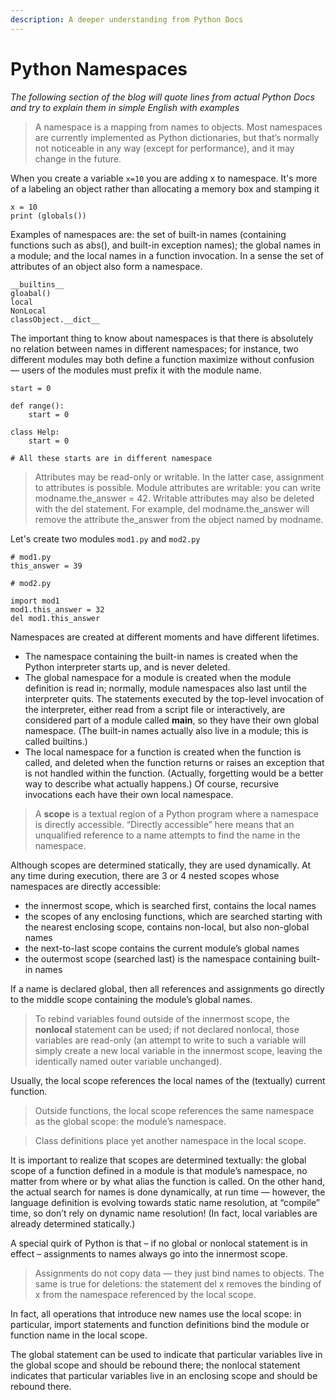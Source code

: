 ```yaml
---
description: A deeper understanding from Python Docs
---
```


# Python Namespaces

_The following section of the blog will quote lines from actual Python Docs and try to explain them in simple English with examples_

> A namespace is a mapping from names to objects. Most namespaces are currently implemented as Python dictionaries, but that’s normally not noticeable in any way (except for performance), and it may change in the future.

When you create a variable `x=10` you are adding x to namespace. It's more of a labeling an object rather than allocating a memory box and stamping it

```
x = 10
print (globals())
```

Examples of namespaces are: the set of built-in names (containing functions such as abs(), and built-in exception names); the global names in a module; and the local names in a function invocation. In a sense the set of attributes of an object also form a namespace.

```
__builtins__
gloabal()
local
NonLocal
classObject.__dict__
```

The important thing to know about namespaces is that there is absolutely no relation between names in different namespaces; for instance, two different modules may both define a function maximize without confusion — users of the modules must prefix it with the module name.

```
start = 0

def range():
    start = 0
    
class Help:
    start = 0
    
# All these starts are in different namespace
```

> Attributes may be read-only or writable. In the latter case, assignment to attributes is possible. Module attributes are writable: you can write modname.the\_answer = 42. Writable attributes may also be deleted with the del statement. For example, del modname.the\_answer will remove the attribute the\_answer from the object named by modname.

Let's create two modules `mod1.py` and `mod2.py`

```
# mod1.py
this_answer = 39
```

```
# mod2.py

import mod1
mod1.this_answer = 32
del mod1.this_answer
```

Namespaces are created at different moments and have different lifetimes.

* The namespace containing the built-in names is created when the Python interpreter starts up, and is never deleted.
* The global namespace for a module is created when the module definition is read in; normally, module namespaces also last until the interpreter quits. The statements executed by the top-level invocation of the interpreter, either read from a script file or interactively, are considered part of a module called **main**, so they have their own global namespace. (The built-in names actually also live in a module; this is called builtins.)
* The local namespace for a function is created when the function is called, and deleted when the function returns or raises an exception that is not handled within the function. (Actually, forgetting would be a better way to describe what actually happens.) Of course, recursive invocations each have their own local namespace.

> A **scope** is a textual region of a Python program where a namespace is directly accessible. “Directly accessible” here means that an unqualified reference to a name attempts to find the name in the namespace.

Although scopes are determined statically, they are used dynamically. At any time during execution, there are 3 or 4 nested scopes whose namespaces are directly accessible:

* the innermost scope, which is searched first, contains the local names
* the scopes of any enclosing functions, which are searched starting with the nearest enclosing scope, contains non-local, but also non-global names
* the next-to-last scope contains the current module’s global names
* the outermost scope (searched last) is the namespace containing built-in names

If a name is declared global, then all references and assignments go directly to the middle scope containing the module’s global names.

> To rebind variables found outside of the innermost scope, the **nonlocal** statement can be used; if not declared nonlocal, those variables are read-only (an attempt to write to such a variable will simply create a new local variable in the innermost scope, leaving the identically named outer variable unchanged).

Usually, the local scope references the local names of the (textually) current function.

> Outside functions, the local scope references the same namespace as the global scope: the module’s namespace.

> Class definitions place yet another namespace in the local scope.

It is important to realize that scopes are determined textually: the global scope of a function defined in a module is that module’s namespace, no matter from where or by what alias the function is called. On the other hand, the actual search for names is done dynamically, at run time — however, the language definition is evolving towards static name resolution, at “compile” time, so don’t rely on dynamic name resolution! (In fact, local variables are already determined statically.)

A special quirk of Python is that – if no global or nonlocal statement is in effect – assignments to names always go into the innermost scope.

> Assignments do not copy data — they just bind names to objects. The same is true for deletions: the statement del x removes the binding of x from the namespace referenced by the local scope.

In fact, all operations that introduce new names use the local scope: in particular, import statements and function definitions bind the module or function name in the local scope.

The global statement can be used to indicate that particular variables live in the global scope and should be rebound there; the nonlocal statement indicates that particular variables live in an enclosing scope and should be rebound there.
